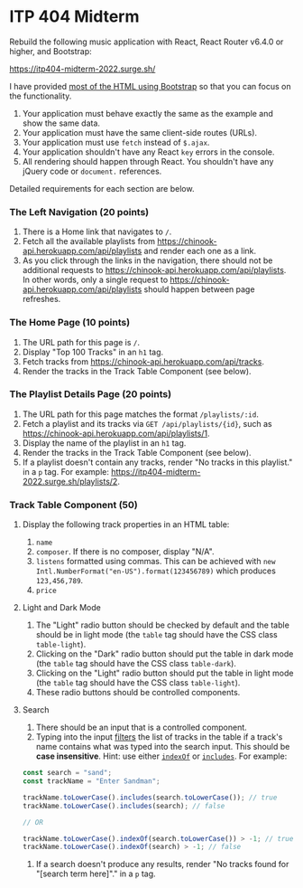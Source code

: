 # ITP 404 Midterm

Rebuild the following music application with React, React Router v6.4.0 or higher, and Bootstrap:

https://itp404-midterm-2022.surge.sh/

I have provided [most of the HTML using Bootstrap](https://codesandbox.io/s/midterm-html-skeleton-b2j03j) so that you can focus on the functionality.

1. Your application must behave exactly the same as the example and show the same data.
1. Your application must have the same client-side routes (URLs).
1. Your application must use `fetch` instead of `$.ajax`.
1. Your application shouldn't have any React `key` errors in the console.
1. All rendering should happen through React. You shouldn't have any jQuery code or `document.` references.

Detailed requirements for each section are below.

### The Left Navigation (20 points)

1. There is a Home link that navigates to `/`.
1. Fetch all the available playlists from https://chinook-api.herokuapp.com/api/playlists and render each one as a link.
1. As you click through the links in the navigation, there should not be additional requests to https://chinook-api.herokuapp.com/api/playlists. In other words, only a single request to https://chinook-api.herokuapp.com/api/playlists should happen between page refreshes.

### The Home Page (10 points)

1. The URL path for this page is `/`.
1. Display "Top 100 Tracks" in an `h1` tag.
1. Fetch tracks from https://chinook-api.herokuapp.com/api/tracks.
1. Render the tracks in the Track Table Component (see below).

### The Playlist Details Page (20 points)

1. The URL path for this page matches the format `/playlists/:id`.
1. Fetch a playlist and its tracks via `GET /api/playlists/{id}`, such as https://chinook-api.herokuapp.com/api/playlists/1.
1. Display the name of the playlist in an `h1` tag.
1. Render the tracks in the Track Table Component (see below).
1. If a playlist doesn't contain any tracks, render "No tracks in this playlist." in a `p` tag. For example: https://itp404-midterm-2022.surge.sh/playlists/2.

### Track Table Component (50)

1. Display the following track properties in an HTML table:

   1. `name`
   1. `composer`. If there is no composer, display "N/A".
   1. `listens` formatted using commas. This can be achieved with `new Intl.NumberFormat("en-US").format(123456789)` which produces `123,456,789`.
   1. `price`

1. Light and Dark Mode

   1. The "Light" radio button should be checked by default and the table should be in light mode (the `table` tag should have the CSS class `table-light`).
   1. Clicking on the "Dark" radio button should put the table in dark mode (the `table` tag should have the CSS class `table-dark`).
   1. Clicking on the "Light" radio button should put the table in light mode (the `table` tag should have the CSS class `table-light`).
   1. These radio buttons should be controlled components.

1. Search

   1. There should be an input that is a controlled component.
   1. Typing into the input [filters](https://developer.mozilla.org/en-US/docs/Web/JavaScript/Reference/Global_Objects/Array/filter) the list of tracks in the table if a track's name contains what was typed into the search input. This should be **case insensitive**. Hint: use either [`indexOf`](https://developer.mozilla.org/en-US/docs/Web/JavaScript/Reference/Global_Objects/String/indexOf) or [`includes`](https://developer.mozilla.org/en-US/docs/Web/JavaScript/Reference/Global_Objects/String/includes). For example:

   ```js
   const search = "sand";
   const trackName = "Enter Sandman";

   trackName.toLowerCase().includes(search.toLowerCase()); // true
   trackName.toLowerCase().includes(search); // false

   // OR

   trackName.toLowerCase().indexOf(search.toLowerCase()) > -1; // true
   trackName.toLowerCase().indexOf(search) > -1; // false
   ```

   1. If a search doesn't produce any results, render "No tracks found for "[search term here]"." in a `p` tag.
